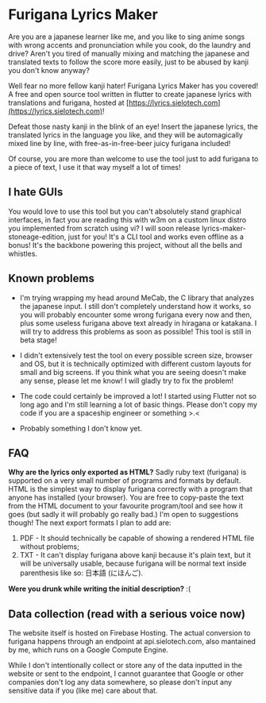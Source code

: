 # **Furigana Lyrics Maker**

Are you are a japanese learner like me, and you like to sing anime songs with wrong accents and pronunciation while you cook, do the laundry and drive?
Aren't you tired of manually mixing and matching the japanese and translated texts to follow the score more easily, just to be abused by kanji you don't know anyway?

Well fear no more fellow kanji hater! Furigana Lyrics Maker has you covered!
A free and open source tool written in flutter to create japanese lyrics with translations and furigana, hosted at [https://lyrics.sielotech.com](https://lyrics.sielotech.com)!

Defeat those nasty kanji in the blink of an eye! Insert the japanese lyrics, the translated lyrics in the language you like, and they will be automagically mixed line by line, with free-as-in-free-beer juicy furigana included!

Of course, you are more than welcome to use the tool just to add furigana to a piece of text, I use it that way myself a lot of times!

## I hate GUIs
You would love to use this tool but you can't absolutely stand graphical interfaces, in fact you are reading this with w3m on a custom linux distro you implemented from scratch using vi? I will soon release lyrics-maker-stoneage-edition, just for you! It's a CLI tool and works even offline as a bonus! It's the backbone powering this project, without all the bells and whistles.

## Known problems
- I'm trying wrapping my head around MeCab, the C library that analyzes the japanese input. I still don't completely understand how it works, so you will probably encounter some wrong furigana every now and then, plus some useless furigana above text already in hiragana or katakana. I will try to address this problems as soon as possible! This tool is still in beta stage!

- I didn't extensively test the tool on every possible screen size, browser and OS, but it is technically optimized with different custom layouts for small and big screens. If you think what you are seeing doesn't make any sense, please let me know! I will gladly try to fix the problem!

- The code could certainly be improved a lot! I started using Flutter not so long ago and I'm still learning a lot of basic things. Please don't copy my code if you are a spaceship engineer or something >.<

- Probably something I don't know yet.

## FAQ
**Why are the lyrics only exported as HTML?**
Sadly ruby text (furigana) is supported on a very small number of programs and formats by default. HTML is the simplest way to display furigana correctly with a program that anyone has installed (your browser). You are free to copy-paste the text from the HTML document to your favourite program/tool and see how it goes (but sadly it will probably go really bad.) I'm open to suggestions though! The next export formats I plan to add are:
1. PDF - It should technically be capable of showing a rendered HTML file without problems;
2. TXT - It can't display furigana above kanji because it's plain text, but it will be universally usable, because furigana will be normal text inside parenthesis like so:
日本語 (にほんご).

**Were you drunk while writing the initial description?**
:(

## Data collection (read with a serious voice now)
The website itself is hosted on Firebase Hosting.
The actual conversion to furigana happens through an endpoint at api.sielotech.com, also mantained by me, which runs on a Google Compute Engine.

While I don't intentionally collect or store any of the data inputted in the website or sent to the endpoint, I cannot guarantee that Google or other companies don't log any data somewhere, so please don't input any sensitive data if you (like me) care about that.
